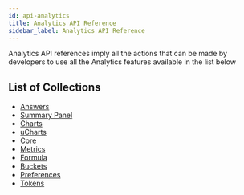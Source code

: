 ```yaml
---
id: api-analytics
title: Analytics API Reference
sidebar_label: Analytics API Reference
---
```

Analytics API references imply all the actions that can be made by developers to use all the Analytics features available in the list below

## List of Collections

<ul>
  <li><a href="http://bit.ly/2YSEYLe" target="blank">Answers</a></li><a href="http://bit.ly/2YSEYLe" target="blank">
  </a><li><a href="http://bit.ly/2YSEYLe" target="blank" /><a href="http://bit.ly/2Z5SWbG" target="blank">Summary Panel</a></li><a href="http://bit.ly/2Z5SWbG" target="blank">
  </a><li><a href="http://bit.ly/2Z5SWbG" target="blank" /><a href="http://bit.ly/2KzgOwv" target="blank">Charts</a></li><a href="http://bit.ly/2KzgOwv" target="blank">
  </a><li><a href="http://bit.ly/2KzgOwv" target="blank" /><a href="http://bit.ly/2YUR5aF" target="blank">uCharts</a></li><a href="http://bit.ly/2YUR5aF" target="blank">
  </a><li><a href="http://bit.ly/2YUR5aF" target="blank" /><a href="http://bit.ly/302aUJu" target="blank">Core</a></li><a href="http://bit.ly/302aUJu" target="blank">
  </a><li><a href="http://bit.ly/302aUJu" target="blank" /><a href="http://bit.ly/2Z4PqtW" target="blank">Metrics</a></li><a href="http://bit.ly/2Z4PqtW" target="blank">
  </a><li><a href="http://bit.ly/2Z4PqtW" target="blank" /><a href="http://bit.ly/2Z2VGCA" target="blank">Formula</a></li><a href="http://bit.ly/2Z2VGCA" target="blank">
  </a><li><a href="http://bit.ly/2Z2VGCA" target="blank" /><a href="http://bit.ly/2OY7syq" target="blank">Buckets</a></li><a href="http://bit.ly/2OY7syq" target="blank">
  </a><li><a href="http://bit.ly/2OY7syq" target="blank" /><a href="http://bit.ly/2OUhpwT" target="blank">Preferences</a></li><a href="http://bit.ly/2OUhpwT" target="blank">
  </a><li><a href="http://bit.ly/2OUhpwT" target="blank" /><a href="http://bit.ly/2TxhzsP" target="blank">Tokens</a></li><a href="http://bit.ly/2TxhzsP" target="blank">
</a></ul><a href="http://bit.ly/2TxhzsP" target="blank">
</a>